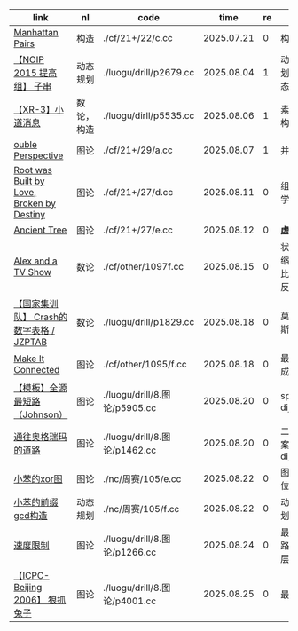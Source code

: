 | link                                                                                       | nl         | code                          | time       | re | pt                     |
|--------------------------------------------------------------------------------------------|------------|-------------------------------|------------|----|------------------------|
| [Manhattan Pairs](https://codeforces.com/contest/2122/problem/C)                           | 构造       | ./cf/21+/22/c.cc              | 2025.07.21 | 0  | 构造                   |
| [【NOIP 2015 提高组】 子串](https://www.luogu.com.cn/problem/P2679)                        | 动态规划   | ./luogu/drill/p2679.cc        | 2025.08.04 | 1  | 动态规划，状态压缩     |
| [【XR-3】小道消息](https://www.luogu.com.cn/problem/P5535)                                 | 数论，构造 | ./luogu/dirll/p5535.cc        | 2025.08.06 | 1  | 素数，构造             |
| [ouble Perspective](https://codeforces.com/contest/2129/problem/A)                         | 图论       | ./cf/21+/29/a.cc              | 2025.08.07 | 1  | 并查集                 |
| [Root was Built by Love, Broken by Destiny](https://codeforces.com/contest/2127/problem/D) | 图论       | ./cf/21+/27/d.cc              | 2025.08.11 | 0  | 组合数学，树           |
| [Ancient Tree](https://codeforces.com/contest/2127/problem/E)                              | 图论       | ./cf/21+/27/e.cc              | 2025.08.12 | 0  | **虚拟树**             |
| [Alex and a TV Show](https://codeforces.com/contest/1097/problem/F)                        | 数论       | ./cf/other/1097f.cc           | 2025.08.15 | 0  | 状态压缩，莫比乌斯反演 |
| [【国家集训队】 Crash的数字表格 / JZPTAB](https://www.luogu.com.cn/problem/P1829)          | 数论       | ./luogu/drill/p1829.cc        | 2025.08.18 | 0  | 莫比乌斯反演           |
| [Make It Connected](https://codeforces.com/contest/1095/problem/F)                         | 图论       | ./cf/other/1095/f.cc          | 2025.08.18 | 0  | 最小生成树             |
| [【模板】全源最短路（Johnson）](https://www.luogu.com.cn/problem/P5905)                    | 图论       | ./luogu/drill/8.图论/p5905.cc | 2025.08.20 | 0  | spfa，dijkstra         |
| [通往奥格瑞玛的道路](https://www.luogu.com.cn/problem/P1462)                               | 图论       | ./luogu/drill/8.图论/p1462.cc | 2025.08.20 | 0  | 二分答案，dijkstra     |
| [小苯的xor图](https://ac.nowcoder.com/acm/contest/115861)                                  | 图论       | ./nc/周赛/105/e.cc            | 2025.08.22 | 0  | 图论，位运算           |
| [小苯的前缀gcd构造](https://ac.nowcoder.com/acm/contest/115861/F)                          | 动态规划   | ./nc/周赛/105/f.cc            | 2025.08.22 | 0  | 动态规划               |
| [速度限制](https://www.luogu.com.cn/problem/P1266)                                         | 图论       | ./luogu/drill/8.图论/p1266.cc | 2025.08.24 | 0  | 最短路，分层图         |
| [【ICPC-Beijing 2006】 狼抓兔子](https://www.luogu.com.cn/problem/P4001)                   | 图论       | ./luogu/drill/8.图论/p4001.cc | 2025.08.25 | 0  | 最大流                 |
